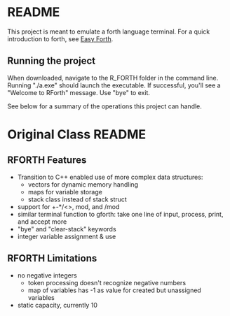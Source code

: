 # README

This project is meant to emulate a forth language terminal. For a quick introduction to forth, see [Easy Forth](https://skilldrick.github.io/easyforth/).

## Running the project

When downloaded, navigate to the R_FORTH folder in the command line. Running "./a.exe" should launch the executable. If successful, you'll see a "Welcome to RForth" message. Use "bye" to exit.

See below for a summary of the operations this project can handle. 

# Original Class README

## RFORTH Features

- Transition to C++ enabled use of more complex data structures:
    - vectors for dynamic memory handling
    - maps for variable storage
    - stack class instead of stack struct
- support for +-*/<>, mod, and /mod
- similar terminal function to gforth: take one line of input, process, print, and accept more
- "bye" and "clear-stack" keywords
- integer variable assignment & use

## RFORTH Limitations

- no negative integers
    - token processing doesn't recognize negative numbers
    - map of variables has -1 as value for created but unassigned variables
- static capacity, currently 10
